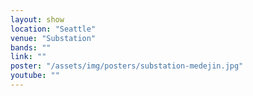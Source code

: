 ```yaml
---
layout: show
location: "Seattle"
venue: "Substation"
bands: ""
link: ""
poster: "/assets/img/posters/substation-medejin.jpg"
youtube: ""
---
```



